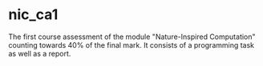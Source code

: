 # nic_ca1 
The first course assessment of the module "Nature-Inspired Computation" counting towards 40% of the final mark.
It consists of a programming task as well as a report.
